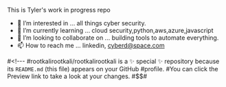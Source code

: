 This is Tyler's work in progress repo

- 👀 I’m interested in ... all things cyber security.
- 🌱 I’m currently learning ... cloud security,python,aws,azure,javascript
- 💞️ I’m looking to collaborate on ... building tools to automate everything.
- 📫 How to reach me ... linkedin, cyberd@space.com

#<!---
#rootkalirootkali/rootkalirootkali is a ✨ special ✨ repository because its `README.md` (this file) appears on your GitHub #profile.
#You can click the Preview link to take a look at your changes.
#$$#
